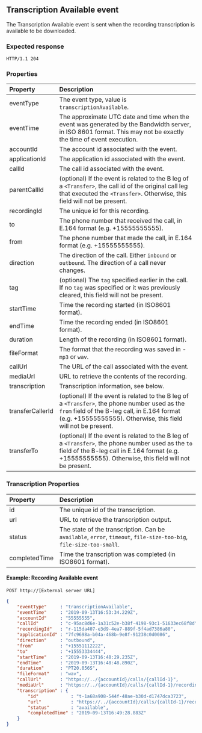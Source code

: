 
##  Transcription Available event

The Transcription Available event is sent when the recording transcription is available to be downloaded.

### Expected response

```http
HTTP/1.1 204
```

### Properties
| Property          | Description |
|:------------------|:------------|
| eventType         | The event type, value is `transcriptionAvailable`. |
| eventTime         | The approximate UTC date and time when the event was generated by the Bandwidth server, in ISO 8601 format. This may not be exactly the time of event execution. |
| accountId         | The account id associated with the event. |
| applicationId     | The application id associated with the event. |
| callId            | The call id associated with the event. |            
| parentCallId      | (optional) If the event is related to the B leg of a `<Transfer>`, the call id of the original call leg that executed the `<Transfer>`. Otherwise, this field will not be present. |
| recordingId       | The unique id for this recording. | 
| to                | The phone number that received the call, in E.164 format (e.g. +15555555555). |
| from              | The phone number that made the call, in E.164 format (e.g. +15555555555). |
| direction         | The direction of the call. Either `inbound` or `outbound`. The direction of a call never changes. |
| tag               | (optional) The `tag` specified earlier in the call. If no `tag` was specified or it was previously cleared, this field will not be present. |
| startTime         | Time the recording started (in ISO8601 format). |
| endTime           | Time the recording ended (in ISO8601 format). |
| duration          | Length of the recording (in ISO8601 format). |
| fileFormat        | The format that the recording was saved in - `mp3` or `wav`. |
| callUrl           | The URL of the call associated with the event. |
| mediaUrl          | URL to retrieve the contents of the recording. |
| transcription     | Transcription information, see below. |
| transferCallerId | (optional) If the event is related to the B leg of a `<Transfer>`, the phone number used as the `from` field of the B-leg call, in E.164 format (e.g. +15555555555). Otherwise, this field will not be present. |
| transferTo       | (optional) If the event is related to the B leg of a `<Transfer>`, the phone number used as the `to` field of the B-leg call in E.164 format (e.g. +15555555555). Otherwise, this field will not be present. |

### Transcription Properties
| Property      | Description |
|:--------------|:------------|
| id            | The unique id of the transcription. |
| url           | URL to retrieve the transcription output. |
| status        | The state of the transcription. Can be `available`, `error`, `timeout`, `file-size-too-big`, `file-size-too-small`. |
| completedTime | Time the transcription was completed (in ISO8601 format). |



#### Example: Recording Available event

```
POST http://[External server URL]
```

```json
{
	"eventType"     : "transcriptionAvailable",
	"eventTime"     : "2019-09-13T16:53:34.229Z",
	"accountId"     : "55555555",
	"callId"        : "c-95ac8d6e-1a31c52e-b38f-4198-93c1-51633ec68f8d",
	"recordingId"   : "r-115da407-e3d9-4ea7-889f-5f4ad7386a80",
	"applicationId" : "7fc9698a-b04a-468b-9e8f-91238c0d0086",
	"direction"     : "outbound",
	"from"          : "+15551112222",
	"to"            : "+15553334444",
	"startTime"     : "2019-09-13T16:48:29.235Z",
	"endTime"       : "2019-09-13T16:48:48.890Z",
	"duration"      : "PT20.056S",
	"fileFormat"    : "wav",
	"callUrl"       : "https://../{accountId}/calls/{callId-1}",
	"mediaUrl"      : "https://../{accountId}/calls/{callId-1}/recordings/{recordingId}/media",
	"transcription" : {
		"id"            : "t-1a68a908-544f-48ae-b30d-d1747dca3723",
		"url"           : "https://../{accountId}/calls/{callId-1}/recordings/{recordingId}/transcription",
		"status"        : "available",
		"completedTime" : "2019-09-13T16:49:28.883Z"
	}
}
```


